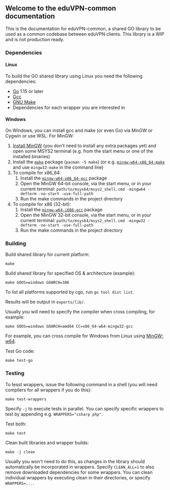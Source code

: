 ## Welcome to the eduVPN-common documentation

This is the documentation for eduVPN-common, a shared GO library to be used as a common codebase between eduVPN clients. This library is a WIP and is not production ready.

### Dependencies
#### Linux
To build the GO shared library using Linux you need the following dependencies:

- [Go](https://go.dev/doc/install) 1.15 or later
- [Gcc](https://gcc.gnu.org/)
- [GNU Make](https://www.gnu.org/software/make/)
- Dependencies for each wrapper you are interested in

#### Windows
On Windows, you can install gcc and make (or even Go) via MinGW or Cygwin or use WSL. For MinGW:

1. [Install MinGW](https://www.msys2.org/#installation) (you don't need to install any extra packages yet) and open some
   MSYS2 terminal (e.g. from the start menu or one of the installed binaries)
2. Install the [`make`](https://packages.msys2.org/package/make?repo=msys) package (`pacman -S make`) (or
   e.g. [`mingw-w64-x86_64-make`](https://packages.msys2.org/package/mingw-w64-x86_64-make?repo=mingw64) and
   use `mingw32-make` in the command line)
3. To compile for x86_64:
    1. Install the [`mingw-w64-x86_64-gcc`](https://packages.msys2.org/package/mingw-w64-x86_64-gcc?repo=mingw64)
       package
    2. Open the MinGW 64-bit console, via the start menu, or in your current
       terminal: `path/to/msys64/msys2_shell.cmd -mingw64 -defterm -no-start -use-full-path`
    3. Run the make commands in the project directory
4. To compile for x86 (32-bit):
    1. Install the [`mingw-w64-i686-gcc`](https://packages.msys2.org/package/mingw-w64-i686-gcc?repo=mingw32) package
    2. Open the MinGW 32-bit console, via the start menu, or in your current
       terminal: `path/to/msys64/msys2_shell.cmd -mingw32 -defterm -no-start -use-full-path`
    3. Run the make commands in the project directory

### Building
Build shared library for current platform:

```shell
make
```

Build shared library for specified OS & architecture (example):

```shell
make GOOS=windows GOARCH=386
```

To list all platforms supported by cgo, run `go tool dist list`.

Results will be output in `exports/lib/`.

Usually you will need to specify the compiler when cross compiling, for example:

```shell
make GOOS=windows GOARCH=amd64 CC=x86_64-w64-mingw32-gcc
```

For example, you can cross compile for Windows from Linux using [MinGW-w64](https://www.mingw-w64.org/downloads/).

Test Go code:

```shell
make test-go
```

### Testing

To tesst wrappers, issue the following command in a shell (you will need compilers for all wrappers if you do this):

```shell
make test-wrappers
```

Specify `-j` to execute tests in parallel. You can specify specific wrappers to test by appending
e.g. `WRAPPERS="csharp php"`.

Test both:

```shell
make test
```

Clean built libraries and wrapper builds:

```shell
make -j clean
```

Usually you won't need to do this, as changes in the library should automatically be incorporated in wrappers.
Specify `CLEAN_ALL=1` to also remove downloaded dependencies for some wrappers. You can clean individual wrappers by
executing clean in their directories, or specify `WRAPPERS=...`.

